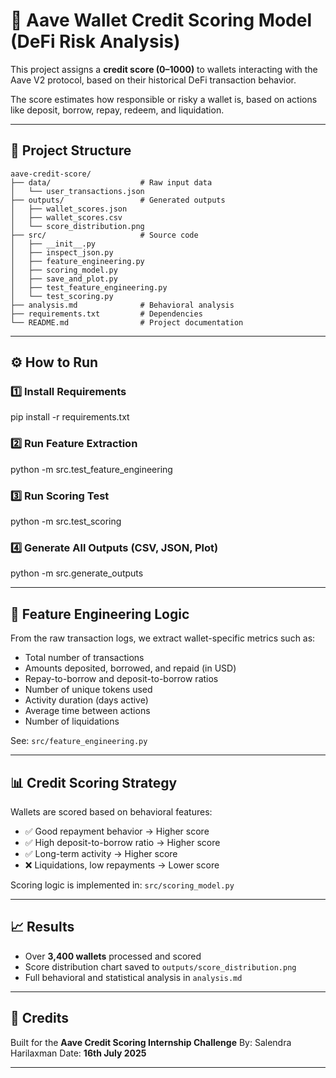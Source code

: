 # 🏦 Aave Wallet Credit Scoring Model (DeFi Risk Analysis)

This project assigns a **credit score (0–1000)** to wallets interacting with the Aave V2 protocol, based on their historical DeFi transaction behavior.

The score estimates how responsible or risky a wallet is, based on actions like deposit, borrow, repay, redeem, and liquidation.

---

## 📂 Project Structure

```plaintext
aave-credit-score/
├── data/                    # Raw input data
│   └── user_transactions.json
├── outputs/                 # Generated outputs
│   ├── wallet_scores.json
│   ├── wallet_scores.csv
│   └── score_distribution.png
├── src/                     # Source code
│   ├── __init__.py
│   ├── inspect_json.py
│   ├── feature_engineering.py
│   ├── scoring_model.py
│   ├── save_and_plot.py
│   ├── test_feature_engineering.py
│   └── test_scoring.py
├── analysis.md              # Behavioral analysis
├── requirements.txt         # Dependencies
└── README.md                # Project documentation
```
---

## ⚙️ How to Run

### 1️⃣ Install Requirements

pip install -r requirements.txt

### 2️⃣ Run Feature Extraction

python -m src.test_feature_engineering

### 3️⃣ Run Scoring Test

python -m src.test_scoring

### 4️⃣ Generate All Outputs (CSV, JSON, Plot)

python -m src.generate_outputs

---

## 🧠 Feature Engineering Logic

From the raw transaction logs, we extract wallet-specific metrics such as:

* Total number of transactions
* Amounts deposited, borrowed, and repaid (in USD)
* Repay-to-borrow and deposit-to-borrow ratios
* Number of unique tokens used
* Activity duration (days active)
* Average time between actions
* Number of liquidations

See: `src/feature_engineering.py`

---

## 📊 Credit Scoring Strategy

Wallets are scored based on behavioral features:

* ✅ Good repayment behavior → Higher score
* ✅ High deposit-to-borrow ratio → Higher score
* ✅ Long-term activity → Higher score
* ❌ Liquidations, low repayments → Lower score

Scoring logic is implemented in: `src/scoring_model.py`

---

## 📈 Results

* Over **3,400 wallets** processed and scored
* Score distribution chart saved to `outputs/score_distribution.png`
* Full behavioral and statistical analysis in `analysis.md`

---

## 🙌 Credits

Built for the **Aave Credit Scoring Internship Challenge**
By: Salendra Harilaxman
Date: **16th July 2025**

---

